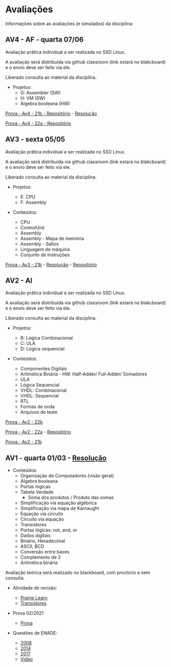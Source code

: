 # Avaliações

Informações sobre as avaliações (e simulados) da disciplina:

## AV4 - AF - quarta 07/06

Avaliação prática individual a ser realizada no SSD Linux. 

A avaliação será distribuída via github classroom (link estará no blakcboard) e o envio deve ser feito via ele.

Liberado consulta ao material da disciplina.

- Projetos:
    - G: Assembler (SW)
    - H: VM (SW)
    - Álgebra booleana (HW)

[Prova - Av4 - 21b - Repositório](https://github.com/insper-classroom/21b-ele-av4-teste) - [Resolução](https://github.com/Insper/Z01.1/blob/main/Exercicios/Extras/Av4_21b_resolucao.pdf)

[Prova - Av4 - 22a - Repositório](https://github.com/insper-classroom/22a-ele-av4-teste)

## AV3 - sexta 05/05

Avaliação prática individual a ser realizada no SSD Linux. 

A avaliação será distribuída via github classroom (link estará no blakcboard) e o envio deve ser feito via ele.

Liberado consulta ao material da disciplina.

- Projetos:
    - E: CPU
    - F: Assembly 

- Conteúdos:
    - CPU
    - ControlUnit
    - Assembly
    - Assembly - Mapa de memória
    - Assembly - Saltos
    - Linguagem de máquina
    - Conjunto de Instruções

[Prova - Av3 - 21b](https://github.com/Insper/Z01.1/blob/main/Exercicios/Extras/Prova_Av3.pdf) - [Resolução](https://github.com/Insper/Z01.1/blob/main/Exercicios/Extras/Prova_Av3_resolucao.pdf) - [Repositório](https://github.com/insper-classroom/21b-ele-av3-teste)


## AV2 - AI

Avaliação prática individual a ser realizada no SSD Linux. 

A avaliação será distribuída via github classroom (link estará no blakcboard) e o envio deve ser feito via ele.

Liberado consulta ao material da disciplina.

- Projetos:
    - B: Lógica Combinacional  
    - C: ULA
    - D: Lógica sequencial 

- Conteúdos:
    - Componentes Digitais
    - Aritmética Binária - HW: Half-Adder/ Full-Adder/ Somadores
    - ULA
    - Lógica Sequencial
    - VHDL: Combinacional
    - VHDL: Sequencial   
    - RTL
    - Formas de onda
    - Arquivos de teste

[Prova - Av2 - 22b](https://github.com/Insper/Z01.1/blob/main/Exercicios/Extras/22b-ele-av2_resolucao.pdf)

[Prova - Av2 - 22a](https://github.com/Insper/Z01.1/blob/main/Exercicios/Extras/Av2_resolucao.pdf ) - [Repositório](https://github.com/insper-classroom/22a-ele-av2-teste)

[Prova - Av2 - 21b](https://github.com/Insper/Z01.1/blob/main/Exercicios/Extras/Prova-Av2_resposta.pdf ) 


## AV1 - quarta 01/03 - [Resolução](https://github.com/Insper/Z01.1/blob/main/Exercicios/Extras/Av1_resolvida.pdf)

- Conteúdos: 
    - Organização de Computadores (visão geral)
    - Álgebra booleana
    - Portas lógicas
    - Tabela Verdade
        - Soma dos produtos / Produto das somas
    - Simplificação via equação algébrica
    - Simplificação via mapa de Karnaught
    - Equação via circuito
    - Circuito via equação
    - Transistores
    - Portas lógicas: not, and, or
    - Dados digitais
    - Binário, Hexadecimal
    - ASCII, BCD
    - Conversão entre bases
    - Complemento de 2
    - Aritmética binária


Avaliação teórica será realizado no blackboard, com proctorio e sem consulta.

- Atividade de revisão:
    - [Prairie Learn](https://www.prairielearn.org/pl/course_instance/129146/assessment/2317661)
    - [Transistores](https://github.com/Insper/Z01.1/blob/main/Exercicios/Extras/Ex_transistores.pdf)
    
- Prova 02/2021
    -  [Prova](https://github.com/Insper/Z01.1/blob/main/Exercicios/Extras/Av1_bb_respostas.pdf)

- Questões de ENADE: 
    -  [2008](https://github.com/Insper/Z01.1/blob/main/Exercicios/Extras/enade2008.pdf)
    -  [2014](https://github.com/Insper/Z01.1/blob/main/Exercicios/Extras/enade2014.pdf)
    -  [2017](https://github.com/Insper/Z01.1/blob/main/Exercicios/Extras/enade2017.pdf)
    -  [Video](https://drive.google.com/file/d/1fPyAzyWFIXi8NeilBf5AIsQoe6tl9jbh/view?usp=sharing)

